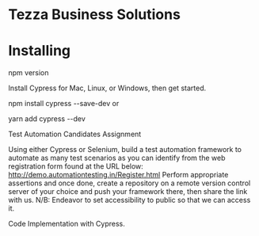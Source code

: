 # Tezza Business Solutions

# Installing
npm version

Install Cypress for Mac, Linux, or Windows, then get started.

npm install cypress --save-dev
or

yarn add cypress --dev

Test Automation Candidates Assignment

Using either Cypress or Selenium, build a test automation framework to automate as many test
scenarios as you can identify from the web registration form found at the URL below:
http://demo.automationtesting.in/Register.html
Perform appropriate assertions and once done, create a repository on a remote version control
server of your choice and push your framework there, then share the link with us.
N/B: Endeavor to set accessibility to public so that we can access it.

Code Implementation with Cypress.
